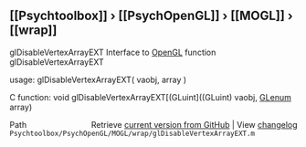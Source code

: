 ## [[Psychtoolbox]] &#8250; [[PsychOpenGL]] &#8250; [[MOGL]] &#8250; [[wrap]]

glDisableVertexArrayEXT  Interface to [OpenGL](OpenGL) function glDisableVertexArrayEXT  
  
usage:  glDisableVertexArrayEXT( vaobj, array )  
  
C function:  void glDisableVertexArrayEXT[(GLuint]((GLuint) vaobj, [GLenum](GLenum) array)  




<div class="code_header" style="text-align:right;">
  <span style="float:left;">Path&nbsp;&nbsp;</span> <span class="counter">Retrieve <a href=
  "https://raw.github.com/Psychtoolbox-3/Psychtoolbox-3/beta/Psychtoolbox/PsychOpenGL/MOGL/wrap/glDisableVertexArrayEXT.m">current version from GitHub</a> | View <a href=
  "https://github.com/Psychtoolbox-3/Psychtoolbox-3/commits/beta/Psychtoolbox/PsychOpenGL/MOGL/wrap/glDisableVertexArrayEXT.m">changelog</a></span>
</div>
<div class="code">
  <code>Psychtoolbox/PsychOpenGL/MOGL/wrap/glDisableVertexArrayEXT.m</code>
</div>

